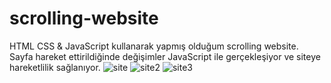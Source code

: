 # scrolling-website
HTML CSS &amp; JavaScript kullanarak yapmış olduğum scrolling website.
Sayfa hareket ettirildiğinde değişimler JavaScript ile gerçekleşiyor ve siteye hareketlilik sağlanıyor.
![site](https://user-images.githubusercontent.com/76431780/182046911-1485bb31-abf7-42fd-9a5f-33f598a92a8a.jpg)
![site2](https://user-images.githubusercontent.com/76431780/182046914-ed206514-edbb-40a2-b673-48f531869810.jpg)
![site3](https://user-images.githubusercontent.com/76431780/182046915-b63d46d3-dd99-438d-b21f-6dc2ee195af7.jpg)
